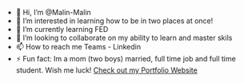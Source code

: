 - 👋 Hi, I’m @Malin-Malin
- 👀 I’m interested in learning how to be in two places at once!
- 🌱 I’m currently learning FED
- 💞️ I’m looking to collaborate on my ability to learn and master skils
- 📫 How to reach me Teams - Linkedin
- ⚡ Fun fact: Im a mom (two boys) married, full time job and full time student. Wish me luck! 
[Check out my Portfolio Website](https://portfolio-malin-malin.netlify.app/)
<!---
Malin-Malin/Malin-Malin is a ✨ special ✨ repository because its `README.md` (this file) appears on your GitHub profile.
You can click the Preview link to take a look at your changes.
--->
